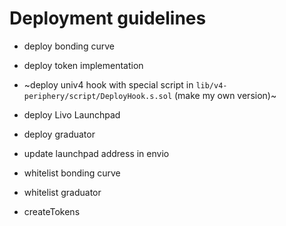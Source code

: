 # Deployment guidelines

- deploy bonding curve
- deploy token implementation 

- ~deploy univ4 hook with special script in `lib/v4-periphery/script/DeployHook.s.sol` (make my own version)~

- deploy Livo Launchpad
- deploy graduator

- update launchpad address in envio
- whitelist bonding curve
- whitelist graduator
  



- createTokens

